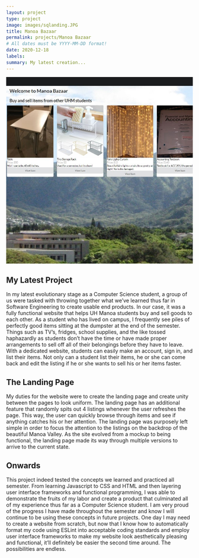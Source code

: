 ```yaml
---
layout: project
type: project
image: images/sqlanding.JPG
title: Manoa Bazaar
permalink: projects/Manoa Bazaar
# All dates must be YYYY-MM-DD format!
date: 2020-12-18
labels:
summary: My latest creation...
---
```


<div class="ui small rounded images">
  <img class="ui medium right floated rounded image" src="../images/sqlanding.JPG">

</div>

## My Latest Project
In my latest evolutionary stage as a Computer Science student, a group of us were tasked with throwing together what we’ve learned thus far in Software Engineering to create usable end products. In our case, it was a fully functional website that helps UH Manoa students buy and sell goods to each other. As a student who has lived on campus, I frequently see piles of perfectly good items sitting at the dumpster at the end of the semester. Things such as TV’s, fridges, school supplies, and the like tossed haphazardly as students don’t have the time or have made proper arrangements to sell off all of their belongings before they have to leave. With a dedicated website, students can easily make an account, sign in, and list their items. Not only can a student list their items, he or she can come back and edit the listing if he or she wants to sell his or her items faster.  

## The Landing Page
My duties for the website were to create the landing page and create unity between the pages to look uniform. The landing page has an additional feature that randomly spits out 4 listings whenever the user refreshes the page. This way, the user can quickly browse through items and see if anything catches his or her attention. The landing page was purposely left simple in order to focus the attention to the listings on the backdrop of the beautiful Manoa Valley. As the site evolved from a mockup to being functional, the landing page made its way through multiple versions to arrive to the current state. 

## Onwards
This project indeed tested the concepts we learned and practiced all semester. From learning Javascript to CSS and HTML and then layering user interface frameworks and functional programming, I was able to demonstrate the fruits of my labor and create a product that culminated all of my experience thus far as a Computer Science student. I am very proud of the progress I have made throughout the semester and know I will continue to be using these concepts in future projects. One day I may need to create a website from scratch, but now that I know how to automatically format my code using ESLint into acceptable coding standards and employ user interface frameworks to make my website look aesthetically pleasing and functional, it’ll definitely be easier the second time around. The possibilities are endless.
